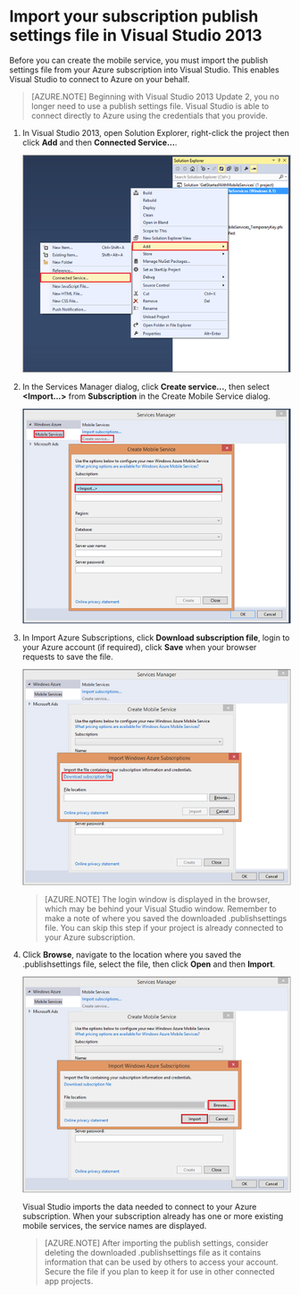 <properties
	pageTitle="Import your publish settings file in Visual Studio 2013 | Microsoft Azure"
	description="Learn how to import a subscription publish settings file for your Azure Mobile Services application in Visual Studio 2013."
	documentationCenter=""
	services="mobile-services"
	manager="dwrede"
	editor=""
	authors="ggailey777"/>

<tags
	ms.service="mobile-services"
	ms.workload="mobile"
	ms.tgt_pltfrm="na"
	ms.devlang="multiple"
	ms.topic="article"
	ms.date="08/18/2015" 
	ms.author="glenga"/>

# Import your subscription publish settings file in Visual Studio 2013

Before you can create the mobile service, you must import the publish settings file from your Azure subscription into Visual Studio. This enables Visual Studio to connect to Azure on your behalf.  

>[AZURE.NOTE] Beginning with Visual Studio 2013 Update 2, you no longer need to use a publish settings file. Visual Studio is able to connect directly to Azure using the credentials that you provide.

1. In Visual Studio 2013, open Solution Explorer, right-click the project then click **Add** and then **Connected Service...**.

	![add connected service](./media/mobile-services-windows-how-to-import-publishsettings/mobile-add-connected-service.png)

2. In the Services Manager dialog, click **Create service...**, then select **&lt;Import...&gt;** from  **Subscription** in the Create Mobile Service dialog.  

	![create a new mobile service from VS 2013](./media/mobile-services-windows-how-to-import-publishsettings/mobile-create-service-from-vs2013.png)

3. In Import Azure Subscriptions, click **Download subscription file**, login to your Azure account (if required), click **Save** when your browser requests to save the file.

	![download subscription file in VS](./media/mobile-services-windows-how-to-import-publishsettings/mobile-import-azure-subscription.png)

	> [AZURE.NOTE] The login window is displayed in the browser, which may be behind your Visual Studio window. Remember to make a note of where you saved the downloaded .publishsettings file. You can skip this step if your project is already connected to your Azure subscription.

4. Click **Browse**, navigate to the location where you saved the .publishsettings file, select the file, then click **Open** and then **Import**.

	![import subscription in VS](./media/mobile-services-windows-how-to-import-publishsettings/mobile-import-azure-subscription-2.png)

	Visual Studio imports the data needed to connect to your Azure subscription. When your subscription already has one or more existing mobile services, the service names are displayed.

	> [AZURE.NOTE] After importing the publish settings, consider deleting the downloaded .publishsettings file as it contains information that can be used by others to access your account. Secure the file if you plan to keep it for use in other connected app projects.

<!-- Anchors. -->

<!-- Images. -->
[1]: ./media/mobile-services-how-to-register-microsoft-authentication/mobile-services-live-connect-add-app.png
[2]: ./media/mobile-services-how-to-register-microsoft-authentication/mobile-live-connect-app-api-settings.png
<!-- URLs. -->
[Single sign-on for Windows Store apps by using Live Connect]: /develop/mobile/how-to-guides/register-for-single-sign-on/
[Submit an app page]: http://go.microsoft.com/fwlink/p/?LinkID=266582
[My Applications]: http://go.microsoft.com/fwlink/p/?LinkId=262039
[Get started with Mobile Services]: /develop/mobile/tutorials/get-started/
[Get started with authentication]: /develop/mobile/tutorials/get-started-with-users-dotnet/
[Get started with push notifications]: /develop/mobile/tutorials/get-started-with-push-dotnet/
[Authorize users with scripts]: /develop/mobile/tutorials/authorize-users-in-scripts-dotnet/
[JavaScript and HTML]: /develop/mobile/tutorials/get-started-with-users-js/

[Azure Management Portal]: https://manage.windowsazure.com/
